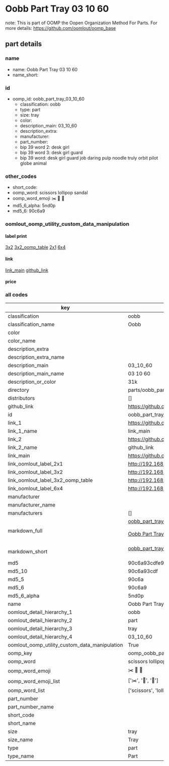 # Oobb Part Tray 03 10 60  

note: This is part of OOMP the Oopen Organization Method For Parts. For more details: https://github.com/oomlout/oomp_base

##  part details





### name
* name: Oobb Part Tray 03 10 60
* name_short: 
### id
* oomp_id: oobb_part_tray_03_10_60
  * classification: oobb
  * type: part
  * size: tray
  * color: 
  * description_main: 03_10_60
  * description_extra: 
  * manufacturer: 
  * part_number: 
  * bip 39 word 2: desk girl
  * bip 39 word 3: desk girl guard
  * bip 39 word: desk girl guard job daring pulp noodle truly orbit pilot globe animal

### other_codes
* short_code: 
* oomp_word: scissors lollipop sandal
* oomp_word_emoji :scissors: :lollipop: :sandal:
* md5_6_alpha: 5nd0p
* md5_6: 90c6a9






### oomlout_oomp_utility_custom_data_manipulation
#### label print
[3x2](http://192.168.1.245:1112/?label=oomp%205nd0p)
[3x2_oomp_table](http://192.168.1.107:1112/?label=oomp%205nd0p)
[2x1](http://192.168.1.242:1112/?label=oomp%205nd0p)
[6x4](http://192.168.1.55:1112/?label=oomp%205nd0p)    

#### link

[link_main](https://github.com/oomlout/oomlout_oomp_current_version_messy/tree/main/parts/oobb_part_tray_03_10_60) [github_link](https://github.com/oomlout/oomlout_oomp_part_src/tree/main/parts/oobb_part_tray_03_10_60)                             

#### price







### all codes 
| key | value |  
| --- | --- |  
| classification | oobb |  
| classification_name | Oobb |  
| color |  |  
| color_name |  |  
| description_extra |  |  
| description_extra_name |  |  
| description_main | 03_10_60 |  
| description_main_name | 03 10 60 |  
| description_or_color | 31k |  
| directory | parts/oobb_part_tray_03_10_60 |  
| distributors | [] |  
| github_link | https://github.com/oomlout/oomlout_oomp_part_src/tree/main/parts/oobb_part_tray_03_10_60 |  
| id | oobb_part_tray_03_10_60 |  
| link_1 | https://github.com/oomlout/oomlout_oomp_current_version_messy/tree/main/parts/oobb_part_tray_03_10_60 |  
| link_1_name | link_main |  
| link_2 | https://github.com/oomlout/oomlout_oomp_part_src/tree/main/parts/oobb_part_tray_03_10_60 |  
| link_2_name | github_link |  
| link_main | https://github.com/oomlout/oomlout_oomp_current_version_messy/tree/main/parts/oobb_part_tray_03_10_60 |  
| link_oomlout_label_2x1 | http://192.168.1.242:1112/?label=oomp%205nd0p |  
| link_oomlout_label_3x2 | http://192.168.1.245:1112/?label=oomp%205nd0p |  
| link_oomlout_label_3x2_oomp_table | http://192.168.1.107:1112/?label=oomp%205nd0p |  
| link_oomlout_label_6x4 | http://192.168.1.55:1112/?label=oomp%205nd0p |  
| manufacturer |  |  
| manufacturer_name |  |  
| manufacturers | [] |  
| markdown_full | [oobb_part_tray_03_10_60](https://github.com/oomlout/oomlout_oomp_current_version_messy/tree/main/parts/oobb_part_tray_03_10_60)<br>[](https://github.com/oomlout/oomlout_oomp_current_version_messy/tree/main/parts/oobb_part_tray_03_10_60)<br>[Oobb Part Tray 03 10 60](https://github.com/oomlout/oomlout_oomp_current_version_messy/tree/main/parts/oobb_part_tray_03_10_60)<br><br> |  
| markdown_short | [oobb_part_tray_03_10_60](https://github.com/oomlout/oomlout_oomp_current_version_messy/tree/main/parts/oobb_part_tray_03_10_60)<br><br> |  
| md5 | 90c6a93cdfe972c2b59bc780ce9891df |  
| md5_10 | 90c6a93cdf |  
| md5_5 | 90c6a |  
| md5_6 | 90c6a9 |  
| md5_6_alpha | 5nd0p |  
| name | Oobb Part Tray 03 10 60 |  
| oomlout_detail_hierarchy_1 | oobb |  
| oomlout_detail_hierarchy_2 | part |  
| oomlout_detail_hierarchy_3 | tray |  
| oomlout_detail_hierarchy_4 | 03_10_60 |  
| oomlout_oomp_utility_custom_data_manipulation | True |  
| oomp_key | oomp_oobb_part_tray_03_10_60 |  
| oomp_word | scissors lollipop sandal |  
| oomp_word_emoji | :scissors: :lollipop: :sandal: |  
| oomp_word_emoji_list | [':scissors:', ':lollipop:', ':sandal:'] |  
| oomp_word_list | ['scissors', 'lollipop', 'sandal'] |  
| part_number |  |  
| part_number_name |  |  
| short_code |  |  
| short_name |  |  
| size | tray |  
| size_name | Tray |  
| type | part |  
| type_name | Part |  
